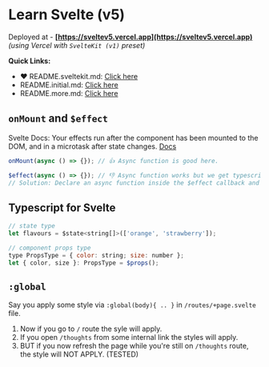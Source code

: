 # Learn Svelte (v5)

Deployed at - **[https://sveltev5.vercel.app](https://sveltev5.vercel.app)** _(using Vercel with `SvelteKit (v1)` preset)_

**Quick Links:**

- ❤️ README.sveltekit.md: [Click here](./README.sveltekit.md)
- README.initial.md: [Click here](./README.initial.md)
- README.more.md: [Click here](./README.more.md)

## `onMount` and `$effect`

Svelte Docs: Your effects run after the component has been mounted to the DOM, and in a microtask after state changes. [Docs](https://svelte.dev/docs/svelte/$effect)

```ts
onMount(async () => {}); // 👍 Async function is good here.

$effect(async () => {}); // 👎 Async function works but we get typescript error that an async can not be accepted. (Svelte issue: https://github.com/sveltejs/svelte/issues/9946)
// Solution: Declare an async function inside the $effect callback and call that function.
```

## Typescript for Svelte

```jsx
// state type
let flavours = $state<string[]>(['orange', 'strawberry']);

// component props type
type PropsType = { color: string; size: number };
let { color, size }: PropsType = $props();
```

## `:global`

Say you apply some style via `:global(body){ .. }` in `/routes/+page.svelte` file.

1. Now if you go to `/` route the syle will apply.
2. If you open `/thoughts` from some internal link the styles will apply.
3. BUT if you now refresh the page while you're still on `/thoughts` route, the style will NOT APPLY. (TESTED)
